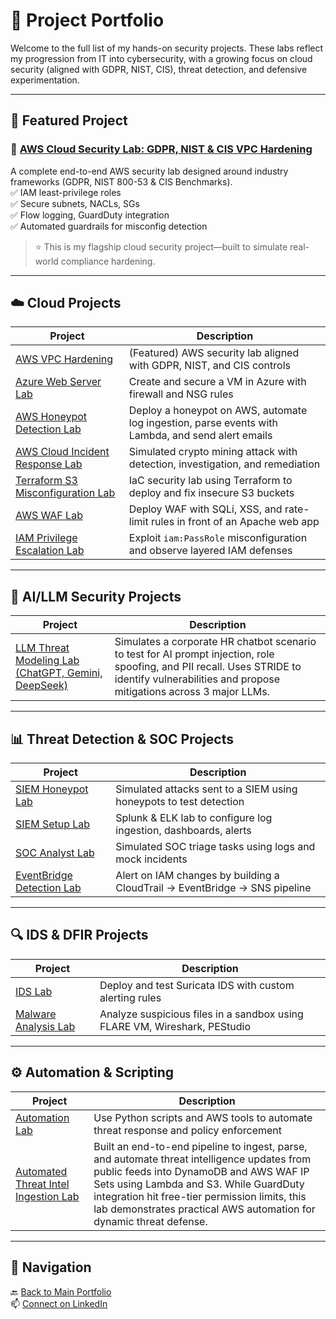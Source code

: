 # 📁 Project Portfolio

Welcome to the full list of my hands-on security projects. These labs reflect my progression from IT into cybersecurity, with a growing focus on cloud security (aligned with GDPR, NIST, CIS), threat detection, and defensive experimentation.

---

## 🌟 Featured Project

### 🔐 [AWS Cloud Security Lab: GDPR, NIST & CIS VPC Hardening](https://github.com/ChadVanHalen/Tech-Portfolio/blob/main/projects/AWS%20VPC%20Hardening%20NIST%20CIS%20Compliance/README.md)

A complete end-to-end AWS security lab designed around industry frameworks (GDPR, NIST 800-53 & CIS Benchmarks).  
✅ IAM least-privilege roles  
✅ Secure subnets, NACLs, SGs  
✅ Flow logging, GuardDuty integration  
✅ Automated guardrails for misconfig detection

> ⭐ This is my flagship cloud security project—built to simulate real-world compliance hardening.

---

## ☁️ Cloud Projects

| Project | Description |
|---------|-------------|
| [AWS VPC Hardening](https://github.com/ChadVanHalen/Tech-Portfolio/blob/main/projects/AWS%20VPC%20Hardening%20NIST%20CIS%20Compliance/README.md) | (Featured) AWS security lab aligned with GDPR, NIST, and CIS controls |
| [Azure Web Server Lab](https://github.com/ChadVanHalen/Tech-Portfolio/blob/main/projects/Azure%20Creating%20A%20Virtual%20Machine%20and%20Web%20Server/README.md) | Create and secure a VM in Azure with firewall and NSG rules |
| [AWS Honeypot Detection Lab](https://github.com/ChadVanHalen/Tech-Portfolio/tree/main/projects/AWS%20Honeypot%20Detection%20Lab) | Deploy a honeypot on AWS, automate log ingestion, parse events with Lambda, and send alert emails |
| [AWS Cloud Incident Response Lab](https://github.com/ChadVanHalen/Tech-Portfolio/tree/main/projects/Cloud%20Incident%20Response%20Lab) | Simulated crypto mining attack with detection, investigation, and remediation |
| [Terraform S3 Misconfiguration Lab](https://github.com/ChadVanHalen/Tech-Portfolio/tree/main/projects/Terraform%20S3%20Misconfiguration%20Lab) | IaC security lab using Terraform to deploy and fix insecure S3 buckets |
| [AWS WAF Lab](https://github.com/ChadVanHalen/Tech-Portfolio/blob/main/projects/AWS%20WAF%20Lab/README.md) | Deploy WAF with SQLi, XSS, and rate-limit rules in front of an Apache web app |
| [IAM Privilege Escalation Lab](https://github.com/ChadVanHalen/Tech-Portfolio/blob/main/projects/IAM%20Privilege%20Escalation%20Lab/README.md) | Exploit `iam:PassRole` misconfiguration and observe layered IAM defenses |

---

## 🧠 AI/LLM Security Projects

| Project | Description |
|--------|-------------|
| [LLM Threat Modeling Lab (ChatGPT, Gemini, DeepSeek)](https://github.com/ChadVanHalen/Tech-Portfolio/tree/main/projects/LLM%20Threat%20Modeling%20Lab) | Simulates a corporate HR chatbot scenario to test for AI prompt injection, role spoofing, and PII recall. Uses STRIDE to identify vulnerabilities and propose mitigations across 3 major LLMs. |

---

## 📊 Threat Detection & SOC Projects

| Project | Description |
|--------|-------------|
| [SIEM Honeypot Lab](https://github.com/ChadVanHalen/Tech-Portfolio/blob/main/projects/SIEM%20Honeypot%20Lab/README.md) | Simulated attacks sent to a SIEM using honeypots to test detection |
| [SIEM Setup Lab](https://github.com/ChadVanHalen/Tech-Portfolio/blob/main/projects/SIEM%20Setup%20Lab/README.md) | Splunk & ELK lab to configure log ingestion, dashboards, alerts |
| [SOC Analyst Lab](https://github.com/ChadVanHalen/Tech-Portfolio/blob/main/projects/SOC%20Analyst%20Lab/README.md) | Simulated SOC triage tasks using logs and mock incidents |
| [EventBridge Detection Lab](https://github.com/ChadVanHalen/Tech-Portfolio/blob/main/projects/CloudTrail%20EventBridge%20IAM%20Detection%20Lab/README.md) | Alert on IAM changes by building a CloudTrail → EventBridge → SNS pipeline |

---

## 🔍 IDS & DFIR Projects

| Project | Description |
|--------|-------------|
| [IDS Lab](https://github.com/ChadVanHalen/Tech-Portfolio/blob/main/projects/IDS%20Lab/README.md) | Deploy and test Suricata IDS with custom alerting rules |
| [Malware Analysis Lab](https://github.com/ChadVanHalen/Tech-Portfolio/blob/main/projects/Malware%20Analysis%20Lab/README.md) | Analyze suspicious files in a sandbox using FLARE VM, Wireshark, PEStudio |

---

## ⚙️ Automation & Scripting

| Project | Description |
|--------|-------------|
| [Automation Lab](https://github.com/ChadVanHalen/Tech-Portfolio/blob/main/projects/Automation%20Lab/README.md) | Use Python scripts and AWS tools to automate threat response and policy enforcement |
| [Automated Threat Intel Ingestion Lab](https://github.com/ChadVanHalen/Tech-Portfolio/blob/main/projects/AWS%20Threat%20Intelligence%20Ingest/README.md) | Built an end-to-end pipeline to ingest, parse, and automate threat intelligence updates from public feeds into DynamoDB and AWS WAF IP Sets using Lambda and S3. While GuardDuty integration hit free-tier permission limits, this lab demonstrates practical AWS automation for dynamic threat defense. |

---

## 🧭 Navigation

🔙 [Back to Main Portfolio](../README.md)  
📫 [Connect on LinkedIn](https://www.linkedin.com/in/chadwick-van-oostendorp-642b8b47/)
